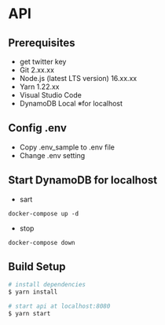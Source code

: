# API

## Prerequisites
- get twitter key
- Git 2.xx.xx
- Node.js (latest LTS version) 16.xx.xx
- Yarn 1.22.xx
- Visual Studio Code
- DynamoDB Local ※for localhost 

## Config .env
- Copy .env_sample to .env file
- Change .env setting

## Start DynamoDB for localhost
- sart
```
docker-compose up -d
```
- stop
```
docker-compose down
```

## Build Setup
```bash
# install dependencies
$ yarn install

# start api at localhost:8080
$ yarn start
```

